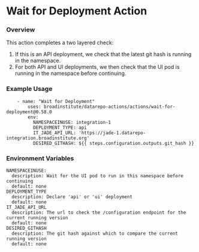 # Wait for Deployment Action

### Overview

This action completes a two layered check:
1. If this is an API deployment, we check that the latest git hash is running in the namespace.
2. For both API and UI deployments, we then check that the UI pod is running in the namespace before continuing.

### Example Usage

```
    - name: "Wait for Deployment"
        uses: broadinstitute/datarepo-actions/actions/wait-for-deployment@0.58.0
        env:
          NAMESPACEINUSE: integration-1
          DEPLOYMENT_TYPE: api
          IT_JADE_API_URL: 'https://jade-1.datarepo-integration.broadinstitute.org'
          DESIRED_GITHASH: ${{ steps.configuration.outputs.git_hash }}
```

### Environment Variables

```
NAMESPACEINUSE:
  description: Wait for the UI pod to run in this namespace before continuing
  default: none
DEPLOYMENT_TYPE
  description: Declare 'api' or 'ui' deployment
  default: none
IT_JADE_API_URL
  description: The url to check the /configuration endpoint for the current running version
  default: none
DESIRED_GITHASH
  description: The git hash against which to compare the current running version
  default: none
```
